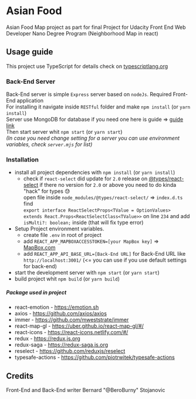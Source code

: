 # Asian Food
Asian Food Map project as part for final Project for Udacity Front End Web Developer Nano Degree Program
(Neighborhood Map in react)

## Usage guide
This project use TypeScript for details check on [typescriptlang.org](https://www.typescriptlang.org)

### Back-End Server
Back-End server is simple `Express` server based on `nodeJs`. Required Front-End application  
For installing it navigate inside `RESTful` folder and make `npm install` (or `yarn install`)  
Server use MongoDB for database if you need one here is guide => [guide link](https://docs.mongodb.com/manual/installation/)  
Then start server whit `npm start` (or `yarn start`)  
_(In case you need change setting for a server you can use environment variables, check `server.mjs` for list)_

### Installation
* install all project dependencies with `npm install` (or `yarn install`)
  * check if `react-select` did update for `2.0` release on [@types/react-select](https://www.npmjs.com/package/@types/react-select) if there no version for `2.0` or above you need to do kinda "hack" for types :sweat:  
  open file inside `node_modules/@types/react-select/` => `index.d.ts` find  
  `export interface ReactSelectProps<TValue = OptionValues> extends React.Props<ReactSelectClass<TValue>>`
  on line `234` and add `isMulti?: boolean;` inside (that will fix type error)
* Setup Project environment variables.
  * create file `.env` in root of project
  * add `REACT_APP_MAPBOXACCESSTOKEN=[your MapBox key]` => [MapBox.com](https://www.mapbox.com/maps/)
  * add `REACT_APP_API_BASE_URL=[Back-End URL]` for Back-End URL like `http://localhost:3001/` (<= you can use if you use default settings for back-end)
* start the development server with `npm start` (or `yarn start`)
* build project whit `npm build` (or `yarn build`)
  
  
##### Package used in project
* react-emotion - https://emotion.sh
* axios - https://github.com/axios/axios
* immer - https://github.com/mweststrate/immer
* react-map-gl - https://uber.github.io/react-map-gl/#/
* react-icons - https://react-icons.netlify.com/#/
* redux - https://redux.js.org
* redux-saga - https://redux-saga.js.org
* reselect - https://github.com/reduxjs/reselect
* typesafe-actions - https://github.com/piotrwitek/typesafe-actions

## Credits
Front-End and Back-End writer Bernard "@BeroBurny" Stojanovic
